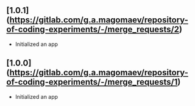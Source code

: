 ## [1.0.1] (https://gitlab.com/g.a.magomaev/repository-of-coding-experiments/-/merge_requests/2)

-   Initialized an app

## [1.0.0] (https://gitlab.com/g.a.magomaev/repository-of-coding-experiments/-/merge_requests/1)

-   Initialized an app
